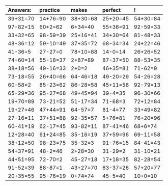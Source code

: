 | Answers: | practice | makes | perfect | ! |
| :--- | :--- | :--- | :--- | :--- |
| 39+31=70 | 14+76=90 | 38+30=68 | 25+20=45 | 54+30=84 | 
| 97-82=15 | 60+2=62 | 6+34=40 | 55+36=91 | 92-59=33 | 
| 33+32=65 | 98-59=39 | 25+16=41 | 34+30=64 | 81-48=33 | 
| 48-36=12 | 59-10=49 | 37+35=72 | 68-34=34 | 24+22=46 | 
| 41-36=5 | 27-27=0 | 78+10=88 | 14-0=14 | 26+26=52 | 
| 74-60=14 | 55-18=37 | 2+87=89 | 87-37=50 | 88-53=35 | 
| 38+18=56 | 49-16=33 | 2+0=2 | 46+35=81 | 71-62=9 | 
| 73-18=55 | 26+40=66 | 64-46=18 | 49-20=29 | 54-26=28 | 
| 60-58=2 | 85-23=62 | 86-28=58 | 45+11=56 | 92-79=13 | 
| 65-29=36 | 95-27=68 | 49+45=94 | 39-4=35 | 96-30=66 | 
| 19+70=89 | 73-21=52 | 51-17=34 | 71-68=3 | 72+12=84 | 
| 19+27=46 | 47+44=91 | 64-57=7 | 81-4=77 | 33+49=82 | 
| 27-16=11 | 37+51=88 | 92-35=57 | 5+76=81 | 76+20=96 | 
| 60-41=19 | 62-17=45 | 93-82=11 | 87-41=46 | 68+6=74 | 
| 12+28=40 | 61+24=85 | 35-16=19 | 37+59=96 | 69-11=58 | 
| 38+12=50 | 98-23=75 | 35-32=3 | 91-76=15 | 84-41=43 | 
| 54+37=91 | 48-2=46 | 2+28=30 | 31-29=2 | 31-10=21 | 
| 44+51=95 | 72-70=2 | 45-27=18 | 17+18=35 | 82-28=54 | 
| 91-52=39 | 88-87=1 | 43+27=70 | 63-37=26 | 57+20=77 | 
| 20+35=55 | 95-76=19 | 0+74=74 | 45-5=40 | 10+0=10 | 
